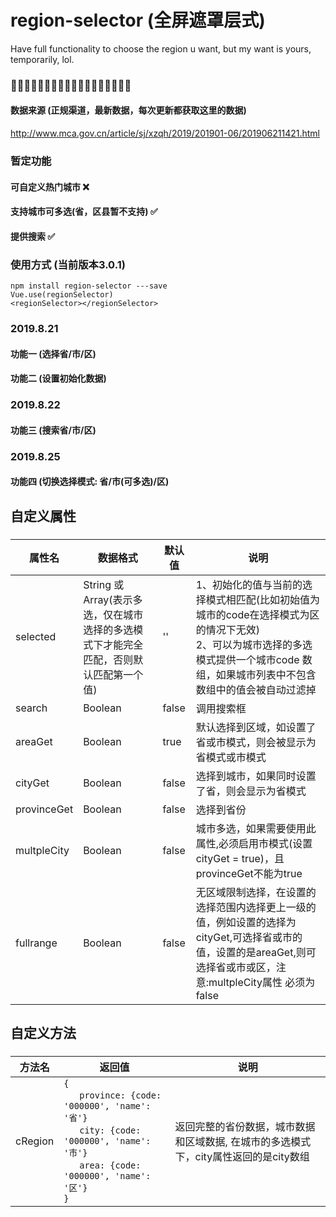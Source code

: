 # region-selector (全屏遮罩层式)
Have full functionality to choose the region u want, but my want is yours, temporarily, lol.
### 🤟🌟🥴🤠🤸🤺🤾🧟‍♂️🧛🏿‍♂️🧙‍♂️👨‍🎤🌳🏅

#### 数据来源 (正规渠道，最新数据，每次更新都获取这里的数据)
http://www.mca.gov.cn/article/sj/xzqh/2019/201901-06/201906211421.html

### 暂定功能
#### 可自定义热门城市 ❌
#### 支持城市可多选(省，区县暂不支持) ✅
#### 提供搜索 ✅


### 使用方式 (当前版本3.0.1)
```
npm install region-selector ---save
Vue.use(regionSelector)
<regionSelector></regionSelector>
```

### 2019.8.21 
#### 功能一 (选择省/市/区)

#### 功能二 (设置初始化数据)

### 2019.8.22 
#### 功能三 (搜索省/市/区)
### 2019.8.25 
#### 功能四 (切换选择模式: 省/市(可多选)/区)
####
####
## 自定义属性
###
属性名|数据格式|默认值|说明
---|---|---|---|
selected|String 或 Array(表示多选，仅在城市选择的多选模式下才能完全匹配，否则默认匹配第一个值)|''| 1、初始化的值与当前的选择模式相匹配(比如初始值为城市的code在选择模式为区的情况下无效) <br> 2、可以为城市选择的多选模式提供一个城市code 数组，如果城市列表中不包含数组中的值会被自动过滤掉
search|Boolean|false|调用搜索框
areaGet|Boolean|true|默认选择到区域，如设置了省或市模式，则会被显示为省模式或市模式
cityGet|Boolean|false|选择到城市，如果同时设置了省，则会显示为省模式
provinceGet|Boolean|false|选择到省份
multpleCity|Boolean|false|城市多选，如果需要使用此属性,必须启用市模式(设置cityGet = true)，且provinceGet不能为true
fullrange|Boolean|false|无区域限制选择，在设置的选择范围内选择更上一级的值，例如设置的选择为cityGet,可选择省或市的值，设置的是areaGet,则可选择省或市或区，注意:multpleCity属性 必须为false
####

####
## 自定义方法
###
方法名|返回值|说明
---|---|---|
cRegion|`{` <br> &nbsp;&nbsp;`  province: {code: '000000', 'name': '省'}`<br>&nbsp;&nbsp;`  city: {code: '000000', 'name': '市'}`<br>&nbsp;&nbsp;`  area: {code: '000000', 'name': '区'}` <br>`}`|返回完整的省份数据，城市数据和区域数据, 在城市的多选模式下，city属性返回的是city数组



